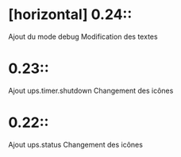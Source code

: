 [horizontal]
0.24::
===

 Ajout du mode debug
 Modification des textes
 
0.23::
===

 Ajout ups.timer.shutdown
 Changement des icônes
 
 0.22::
 ===
 Ajout ups.status
 Changement des icônes


